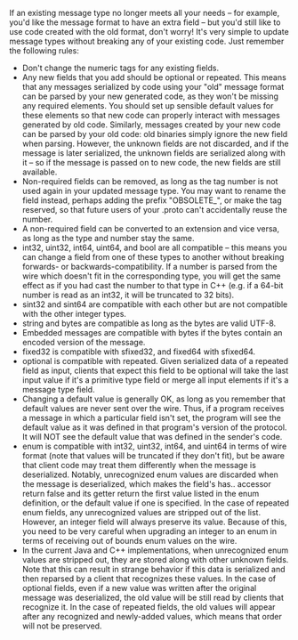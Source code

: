 <!--
author: checkking
date: 2017-03-21
title: protobuf更新Message
tags: protobuf
category: protobuf
status: publish
summary: Google Protobuff笔记
-->
If an existing message type no longer meets all your needs – for example, you'd like the message format to have an extra field – but you'd still like to use code created with the old format, don't worry! It's very simple to update message types without breaking any of your existing code. Just remember the following rules: 
- Don't change the numeric tags for any existing fields.
- Any new fields that you add should be optional or repeated. This means that any messages serialized by code using your "old" message format can be parsed by your new generated code, as they won't be missing any required elements. You should set up sensible default values for these elements so that new code can properly interact with messages generated by old code. Similarly, messages created by your new code can be parsed by your old code: old binaries simply ignore the new
field when parsing. However, the unknown fields are not discarded, and if the message is later serialized, the unknown fields are serialized along with it – so if the message is passed on to new code, the new fields are still available. 
- Non-required fields can be removed, as long as the tag number is not used again in your updated message type. You may want to rename the field instead, perhaps adding the prefix "OBSOLETE_", or make the tag reserved, so that future users of your .proto can't accidentally reuse the number. 
- A non-required field can be converted to an extension and vice versa, as long as the type and number stay the same. 
- int32, uint32, int64, uint64, and bool are all compatible – this means you can change a field from one of these types to another without breaking forwards- or backwards-compatibility. If a number is parsed from the wire which doesn't fit in the corresponding type, you will get the same effect as if you had cast the number to that type in C++ (e.g. if a 64-bit number is read as an int32, it will be truncated to 32 bits). 
- sint32 and sint64 are compatible with each other but are not compatible with the other integer types.
- string and bytes are compatible as long as the bytes are valid UTF-8. 
- Embedded messages are compatible with bytes if the bytes contain an encoded version of the message. 
- fixed32 is compatible with sfixed32, and fixed64 with sfixed64. 
- optional is compatible with repeated. Given serialized data of a repeated field as input, clients that expect this field to be optional will take the last input value if it's a primitive type field or merge all input elements if it's a message type field. 
- Changing a default value is generally OK, as long as you remember that default values are never sent over the wire. Thus, if a program receives a message in which a particular field isn't set, the program will see the default value as it was defined in that program's version of the protocol. It will NOT see the default value that was defined in the sender's code.
- enum is compatible with int32, uint32, int64, and uint64 in terms of wire format (note that values will be truncated if they don't fit), but be aware that client code may treat them differently when the message is deserialized. Notably, unrecognized enum values are discarded when the message is deserialized, which makes the field's has.. accessor return false and its getter return the first value listed in the enum definition, or the default value if one is specified. In the
  case of repeated enum fields, any unrecognized values are stripped out of the list. However, an integer field will always preserve its value. Because of this, you need to be very careful when upgrading an integer to an enum in terms of receiving out of bounds enum values on the wire. 
- In the current Java and C++ implementations, when unrecognized enum values are stripped out, they are stored along with other unknown fields. Note that this can result in strange behavior if this data is serialized and then reparsed by a client that recognizes these values. In the case of optional fields, even if a new value was written after the original message was deserialized, the old value will be still read by clients that recognize it. In the case of
  repeated fields, the old values will appear after any recognized and newly-added values, which means that order will not be preserved. 
